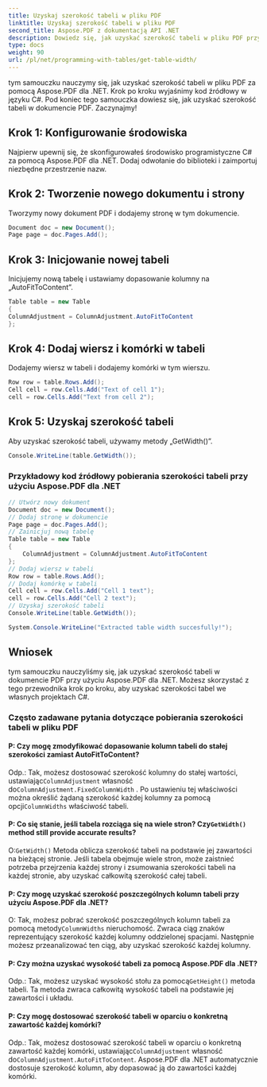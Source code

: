 ```yaml
---
title: Uzyskaj szerokość tabeli w pliku PDF
linktitle: Uzyskaj szerokość tabeli w pliku PDF
second_title: Aspose.PDF z dokumentacją API .NET
description: Dowiedz się, jak uzyskać szerokość tabeli w pliku PDF przy użyciu Aspose.PDF dla .NET.
type: docs
weight: 90
url: /pl/net/programming-with-tables/get-table-width/
---
```

tym samouczku nauczymy się, jak uzyskać szerokość tabeli w pliku PDF za pomocą Aspose.PDF dla .NET. Krok po kroku wyjaśnimy kod źródłowy w języku C#. Pod koniec tego samouczka dowiesz się, jak uzyskać szerokość tabeli w dokumencie PDF. Zaczynajmy!

## Krok 1: Konfigurowanie środowiska
Najpierw upewnij się, że skonfigurowałeś środowisko programistyczne C# za pomocą Aspose.PDF dla .NET. Dodaj odwołanie do biblioteki i zaimportuj niezbędne przestrzenie nazw.

## Krok 2: Tworzenie nowego dokumentu i strony
Tworzymy nowy dokument PDF i dodajemy stronę w tym dokumencie.

```csharp
Document doc = new Document();
Page page = doc.Pages.Add();
```

## Krok 3: Inicjowanie nowej tabeli
Inicjujemy nową tabelę i ustawiamy dopasowanie kolumny na „AutoFitToContent”.

```csharp
Table table = new Table
{
ColumnAdjustment = ColumnAdjustment.AutoFitToContent
};
```

## Krok 4: Dodaj wiersz i komórki w tabeli
Dodajemy wiersz w tabeli i dodajemy komórki w tym wierszu.

```csharp
Row row = table.Rows.Add();
Cell cell = row.Cells.Add("Text of cell 1");
cell = row.Cells.Add("Text from cell 2");
```

## Krok 5: Uzyskaj szerokość tabeli
Aby uzyskać szerokość tabeli, używamy metody „GetWidth()”.

```csharp
Console.WriteLine(table.GetWidth());
```

### Przykładowy kod źródłowy pobierania szerokości tabeli przy użyciu Aspose.PDF dla .NET

```csharp
// Utwórz nowy dokument
Document doc = new Document();
// Dodaj stronę w dokumencie
Page page = doc.Pages.Add();
// Zainicjuj nową tabelę
Table table = new Table
{
	ColumnAdjustment = ColumnAdjustment.AutoFitToContent
};
// Dodaj wiersz w tabeli
Row row = table.Rows.Add();
// Dodaj komórkę w tabeli
Cell cell = row.Cells.Add("Cell 1 text");
cell = row.Cells.Add("Cell 2 text");
// Uzyskaj szerokość tabeli
Console.WriteLine(table.GetWidth());

System.Console.WriteLine("Extracted table width succesfully!");
```

## Wniosek
tym samouczku nauczyliśmy się, jak uzyskać szerokość tabeli w dokumencie PDF przy użyciu Aspose.PDF dla .NET. Możesz skorzystać z tego przewodnika krok po kroku, aby uzyskać szerokości tabel we własnych projektach C#.

### Często zadawane pytania dotyczące pobierania szerokości tabeli w pliku PDF

#### P: Czy mogę zmodyfikować dopasowanie kolumn tabeli do stałej szerokości zamiast AutoFitToContent?

 Odp.: Tak, możesz dostosować szerokość kolumny do stałej wartości, ustawiając`ColumnAdjustment` własność do`ColumnAdjustment.FixedColumnWidth` . Po ustawieniu tej właściwości można określić żądaną szerokość każdej kolumny za pomocą opcji`ColumnWidths` właściwość tabeli.

####  P: Co się stanie, jeśli tabela rozciąga się na wiele stron? Czy`GetWidth()` method still provide accurate results?

 O:`GetWidth()` Metoda oblicza szerokość tabeli na podstawie jej zawartości na bieżącej stronie. Jeśli tabela obejmuje wiele stron, może zaistnieć potrzeba przejrzenia każdej strony i zsumowania szerokości tabeli na każdej stronie, aby uzyskać całkowitą szerokość całej tabeli.

#### P: Czy mogę uzyskać szerokość poszczególnych kolumn tabeli przy użyciu Aspose.PDF dla .NET?

O: Tak, możesz pobrać szerokość poszczególnych kolumn tabeli za pomocą metody`ColumnWidths` nieruchomość. Zwraca ciąg znaków reprezentujący szerokość każdej kolumny oddzielonej spacjami. Następnie możesz przeanalizować ten ciąg, aby uzyskać szerokość każdej kolumny.

#### P: Czy można uzyskać wysokość tabeli za pomocą Aspose.PDF dla .NET?

 Odp.: Tak, możesz uzyskać wysokość stołu za pomocą`GetHeight()` metoda tabeli. Ta metoda zwraca całkowitą wysokość tabeli na podstawie jej zawartości i układu.

#### P: Czy mogę dostosować szerokość tabeli w oparciu o konkretną zawartość każdej komórki?

 Odp.: Tak, możesz dostosować szerokość tabeli w oparciu o konkretną zawartość każdej komórki, ustawiając`ColumnAdjustment` własność do`ColumnAdjustment.AutoFitToContent`. Aspose.PDF dla .NET automatycznie dostosuje szerokość kolumn, aby dopasować ją do zawartości każdej komórki.